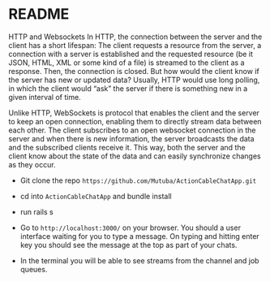 # README


HTTP and Websockets
In HTTP, the connection between the server and the client has a short lifespan: The client requests a resource from the server, a connection with a server is established and the requested resource (be it JSON, HTML, XML or some kind of a file) is streamed to the client as a response. Then, the connection is closed. But how would the client know if the server has new or updated data? Usually, HTTP would use long polling, in which the client would “ask” the server if there is something new in a given interval of time.

Unlike HTTP, WebSockets is protocol that enables the client and the server to keep an open connection, enabling them to directly stream data between each other. The client subscribes to an open websocket connection in the server and when there is new information, the server broadcasts the data and the subscribed clients receive it. This way, both the server and the client know about the state of the data and can easily synchronize changes as they occur.


* Git clone the repo `https://github.com/Mutuba/ActionCableChatApp.git`

* cd into `ActionCableChatApp` and bundle install

* run rails s

* Go to `http://localhost:3000/` on your browser. You should a user interface waiting for you to type a message. On typing and hitting enter key you should see the message at the top as part of your chats.

* In the terminal you will be able to see streams from the channel and job queues.
